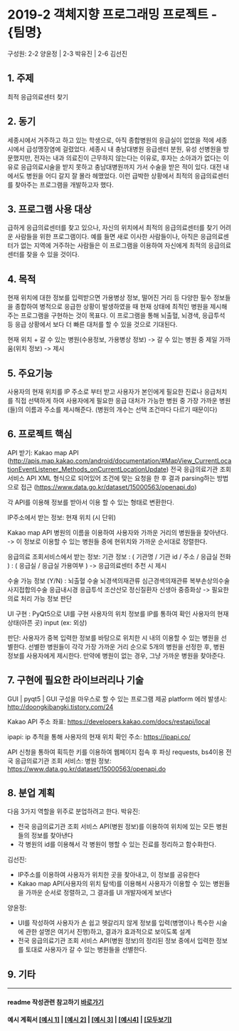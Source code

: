 # 2019-2 객체지향 프로그래밍 프로젝트 - **{팀명}**
구성원: 2-2 양윤정 | 2-3 박유진 | 2-6 김선진

## 1. 주제
최적 응급의료센터 찾기

## 2. 동기
세종시에서 거주하고 하고 있는 학생으로, 아직 종합병원의 응급실이 없었을 적에 세종시에서 급성맹장염에 걸렸었다. 세종시 내 충남대병원 응급센터 분원, 유성 선병원을 방문했지만, 전자는 내과 의료진이 근무하지 않는다는 이유로, 후자는 소아과가 없다는 이유로 응급의료시술을 받지 못하고 충남대병원까지 가서 수술을 받은 적이 있다. 대전 내에서도 병원을 어디 갈지 잘 몰라 헤맸었다. 이런 급박한 상황에서 최적의 응급의료센터를 찾아주는 프로그램을 개발하고자 했다.

## 3. 프로그램 사용 대상
급하게 응급의료센터를 찾고 있으나, 자신의 위치에서 최적의 응급의료센터를 찾기 어려운 사람들을 위한 프로그램이다. 예를 들면 새로 이사한 사람들이나, 아직은 응급의료센터가 없는 지역에 거주하는 사람들은 이 프로그램을 이용하여 자신에게 최적의 응급의료센터를 찾을 수 있을 것이다.

## 4. 목적
현재 위치에 대한 정보를 입력받으면 가용병상 정보, 떨어진 거리 등 다양한 필수 정보들을 종합하여 병적으로 응급한 상황이 발생하였을 때 현재 상태에 최적인 병원을 제시해주는 프로그램을 구현하는 것이 목표다. 이 프로그램을 통해 뇌출혈, 뇌경색, 응급투석 등 응급 상황에서 보다 더 빠른 대처를 할 수 있을 것으로 기대된다.

현재 위치 + 갈 수 있는 병원(수용정보, 가용병상 정보) -> 갈 수 있는 병원 중 제일 가까움(위치 정보) -> 제시


## 5. 주요기능
사용자의 현재 위치를 IP 주소로 부터 받고
사용자가 본인에게 필요한 진료나 응급처치를 직접 선택하게 하여
사용자에게 필요한 응급 대처가 가능한 병원 중 가장 가까운 병원(들)의 이름과 주소를 제시해준다. (병원의 개수는 선택 조건마다 다르기 때문이다)


## 6. 프로젝트 핵심
API 받기:
Kakao map API
(http://apis.map.kakao.com/android/documentation/#MapView_CurrentLocationEventListener_Methods_onCurrentLocationUpdate)
전국 응급의료기관 조회 서비스 API
XML 형식으로 되어있어 조건에 맞는 요청을 한 후 결과 parsing하는 방법으로 접근
(https://www.data.go.kr/dataset/15000563/openapi.do)

각 API를 이용해 정보를 받아서 이용 할 수 있는 형태로 변환한다.

IP주소에서 받는 정보:
현재 위치 (시 단위)

Kakao map API
병원의 이름을 이용하여 사용자와 가까운 거리의 병원들을 찾아낸다.
-> 이 정보로 이용할 수 있는 병원들 중에 현위치와 가까운 순서대로 정렬한다.

응급의료 조회서비스에서 받는 정보:
기관 정보
: ( 기관명 / 기관 id / 주소 / 응급실 전화 )
: ( 응급실 / 응급실 가용여부 )
-> 응급의료센터 추천 시 제시

수술 가능 정보 (Y/N)
: 뇌출혈 수술
뇌경색의재관류
심근경색의재관류
복부손상의수술
사지접합의수술
응급내시경
응급투석
조산산모
정신질환자
신생아
중증화상
-> 필요한 의료 처리 가능 정보 판단 

UI 구현 :
PyQt5으로 UI를 구현
사용자의 위치 정보를 IP를 통하여 확인
사용자의 현재 상태(아픈 곳) input (ex: 외상)

판단:
사용자가 중복 입력한 정보를 바탕으로 위치한 시 내의 이용할 수 있는 병원을 선별한다.
선별한 병원들이 각각 가장 가까운 거리 순으로 5개의 병원을 선정한 후, 병원 정보를 사용자에게 제시한다. 
만약에 병원이 없는 경우, 그냥 가까운 병원을 찾아준다. 


## 7. 구현에 필요한 라이브러리나 기술
GUI | pyqt5 | GUI 구성을 마우스로 할 수 있는 프로그램 제공
platform 에러 발생시: http://doongkibangki.tistory.com/24
 
Kakao API
주소 좌표: https://developers.kakao.com/docs/restapi/local

ipapi: ip 추적을 통해 사용자의 현재 위치 확인
주소: https://ipapi.co/

API 신청을 통하여 획득한 키를 이용하여 웹페이지 접속 후 파싱
requests, bs4이용
전국 응급의료기관 조회 서비스:
병원 정보:  https://www.data.go.kr/dataset/15000563/openapi.do


## 8. **분업 계획**
다음 3가지 역할을 위주로 분업하려고 한다.
박유진:
- 전국 응급의료기관 조회 서비스 API(병원 정보)를 이용하여 위치에 있는 모든 병원들의 정보를 찾아낸다
- 각 병원의 id를 이용해서 각 병원이 행할 수 있는 진료를 정리하고 함수화한다.

김선진:
- IP주소를 이용하여 사용자가 위치한 곳을 찾아내고, 이 정보를 공유한다
- Kakao map API(사용자의 위치 탐색)를 이용해서 사용자가 이용할 수 있는 병원들을 가까운 순서로 정렬하고, 그 결과를 UI 개발자에게 보낸다

양윤정:
- UI를 작성하여 사용자가 손 쉽고 헷갈리지 않게 정보를 입력(병명이나 특수한 시술에 관한 설명은 여기서 진행)하고, 결과가 효과적으로 보이도록 설계
- 전국 응급의료기관 조회 서비스 API(병원 정보)의 정리된 정보 중에서 입력한 정보를 토대로 사용자가 갈 수 있는 병원들을 선별한다.


## 9. 기타

<hr>

#### readme 작성관련 참고하기 [바로가기](https://heropy.blog/2017/09/30/markdown/)

#### 예시 계획서 [[예시 1]](https://docs.google.com/document/d/1hcuGhTtmiTUxuBtr3O6ffrSMahKNhEj33woE02V-84U/edit?usp=sharing) | [[예시 2]](https://docs.google.com/document/d/1FmxTZvmrroOW4uZ34Xfyyk9ejrQNx6gtsB6k7zOvHYE/edit?usp=sharing) | [[예시 3]](https://github.com/goldmango328/2018-OOP-Python-Light) | [[예시4]](https://github.com/ssy05468/2018-OOP-Python-lightbulb) | [[모두보기]](https://github.com/kadragon/oop_project_ex/network/members)

